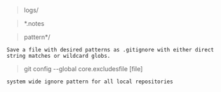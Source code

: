 >logs/

>*.notes

>pattern*/

`Save a file with desired patterns as .gitignore with either direct string
matches or wildcard globs.`

>git config --global core.excludesfile [file]

`system wide ignore pattern for all local repositories`